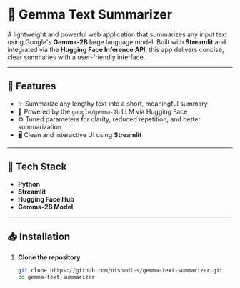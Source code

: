 # 📝 Gemma Text Summarizer

A lightweight and powerful web application that summarizes any input text using Google's **Gemma-2B** large language model. Built with **Streamlit** and integrated via the **Hugging Face Inference API**, this app delivers concise, clear summaries with a user-friendly interface.

---

## 🚀 Features

- ✨ Summarize any lengthy text into a short, meaningful summary
- 🤖 Powered by the `google/gemma-2b` LLM via Hugging Face
- ⚙️ Tuned parameters for clarity, reduced repetition, and better summarization
- 🖥️ Clean and interactive UI using **Streamlit**

---



## 🔧 Tech Stack

- **Python**
- **Streamlit**
- **Hugging Face Hub**
- **Gemma-2B Model**

---

## 📥 Installation

1. **Clone the repository**
   ```bash
   git clone https://github.com/nishadi-s/gemma-text-summarizer.git
   cd gemma-text-summarizer
